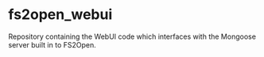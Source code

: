 fs2open_webui
=============

Repository containing the WebUI code which interfaces with the Mongoose server built in to FS2Open.
